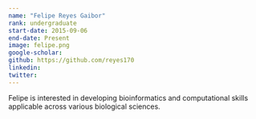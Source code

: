 ```yaml
---
name: "Felipe Reyes Gaibor"
rank: undergraduate
start-date: 2015-09-06
end-date: Present
image: felipe.png
google-scholar:
github: https://github.com/reyes170
linkedin:
twitter:
---
```


Felipe is interested in developing bioinformatics and computational skills applicable across various biological sciences.
